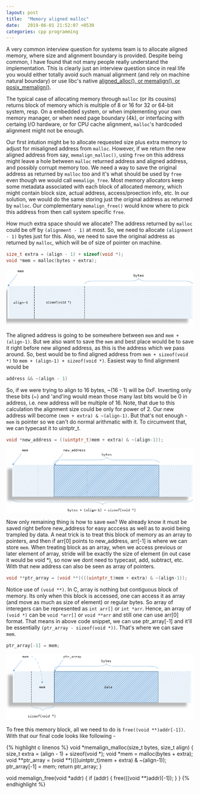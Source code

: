 ```yaml
---
layout: post
title:  "Memory aligned malloc"
date:   2019-06-01 21:52:07 +0530
categories: cpp programming
---
```


A very common interview question for systems team is to allocate aligned memory, where size and alignment boundary is provided. Despite being common, I have found that not many people really understand the implementation. This is clearly just an interview question since in real life you would either totally avoid such manual alignment (and rely on machine natural boundary) or use libc's native [aligned_alloc(), or memalign(), or posix_memalign()](https://www.gnu.org/software/libc/manual/html_node/Aligned-Memory-Blocks.html).

The typical case of allocating memory through `malloc` (or its cousins) returns block of memory which is multiple of 8 or 16 for 32 or 64-bit system, resp. On a embedded system, or when implementing your own memory manager, or when need page boundary (4k), or interfacing with certaing I/O hardware, or for CPU cache alignment, `malloc`'s hardcoded alignment might not be enough.

Our first intution might be to allocate requested size plus extra memory to adjust for misaligned address from `malloc`. However, if we return the new aligned address from say, `memalign_malloc()`, using `free` on this address might leave a hole between `malloc` returned address and aligned address, and possibly corrupt memory too. We need a way to save the original address as returned by `malloc` too and it's what should be used by `free` even though we would call `memalign_free`. Most memory allocators keep some metadata associated with each block of allocated memory, which might contain block size, actual address, access/proection info, etc. In our solution, we would do the same storing just the original address as returned by `malloc`. Our complementary `memalign_free()` would know where to pick this address from then call system specific `free`.

How much extra space should we allocate? The address returned by `malloc` could be off by `(alignment - 1)` at most. So, we need to allocate `(alignment - 1)` bytes just for this. Also, we need to save the original address as returned by `malloc`, which will be of size of pointer on machine.

```c
size_t extra = (align - 1) + sizeof(void *);
void *mem = malloc(bytes + extra);
```
<img src="/static/img/memalign-a.png" alt="">

The aligned address is going to be somewhere between `mem` and `mem + (align-1)`. But we also want to save the `mem` and best place would be to save it right before new aligned address, as this is the address which we pass around. So, best would be to find aligned address from `mem + sizeof(void *)` to `mem + (align-1) + sizeof(void *)`. Easiest way to find alignment would be 

```c
address && ~(align - 1)
```

So, if we were trying to align to 16 bytes, ~(16 - 1) will be 0xF. Inverting only these bits (~) and 'and'ing would mean those many last bits would be 0 in address, i.e. new address will be multiple of 16. Note, that due to this calculation the alignment size could be only for power of 2. Our new address will become `(mem + extra) & ~(align-1)`. But that's not enough - `mem` is pointer so we can't do normal arithmatic with it. To circumvent that, we can typecast it to uintptr_t.

```c
void *new_address = ((uintptr_t)mem + extra) & ~(align-1));
```

<img src="/static/img/memalign-b.png" alt="">

Now only remaining thing is how to save `mem`? We already know it must be saved right before new_address for easy acccess as well as to avoid being trampled by data. A neat trick is to treat this block of memory as an array to pointers, and then if arr[0] points to new_address, arr[-1] is where we can store `mem`. When treating block as an array, when we access previous or later element of array, stride will be exactly the size of element (in out case it would be void \*), so now we dont need to typecast, add, subtract, etc. With that new address can also be seen as array of pointers.

```c
void **ptr_array = (void **)(((uintptr_t)mem + extra) & ~(align-1));
```

Notice use of `(void **)`. In C, array is nothing but contiguous block of memory. Its only when this block is accessed, one can access it as array (and move as much as size of element) or regular bytes. So array of interegers can be represented as `int arr[]` or `int *arr`. Hence, an array of `(void *)` can be `void *arr[]` or `void **arr` and still one can use arr[0] format. That means in above code snippet, we can use ptr_array[-1] and it'll be essentially `(ptr_array - sizeof(void *))`. That's where we can save `mem`.

```c
ptr_array[-1] = mem;
```
<img src="/static/img/memalign-c.png" alt="">

To free this memory block, all we need to do is `free((void **)addr[-1])`. With that our final code looks like following -

{% highlight c linenos %}
void *memalign_malloc(size_t bytes, size_t align)
{
    size_t extra = (align - 1) + sizeof(void *);
    void *mem = malloc(bytes + extra);
    void **ptr_array = (void **)(((uintptr_t)mem + extra) & ~(align-1));
    ptr_array[-1] = mem;
    return ptr_array;
}

void memalign_free(void *addr)
{
    if (addr) {
        free(((void **)addr)[-1]);
    }
}
{% endhighlight %}
